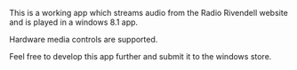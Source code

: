 This is a working app which streams audio from the Radio Rivendell website and is played in a windows 8.1 app.

Hardware media controls are supported.

Feel free to develop this app further and submit it to the windows store.
